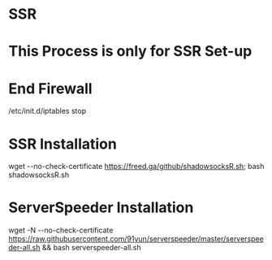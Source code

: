 # SSR
# This Process is only for SSR Set-up
#
# End Firewall
/etc/init.d/iptables stop
# 
# SSR Installation
wget --no-check-certificate https://freed.ga/github/shadowsocksR.sh; bash shadowsocksR.sh
#
# ServerSpeeder Installation
wget -N --no-check-certificate https://raw.githubusercontent.com/91yun/serverspeeder/master/serverspeeder-all.sh && bash serverspeeder-all.sh
